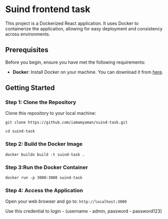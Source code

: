 # Suind frontend task

This project is a Dockerized React application. It uses Docker to containerize the application, allowing for easy deployment and consistency across environments.

## Prerequisites

Before you begin, ensure you have met the following requirements:

- **Docker**: Install Docker on your machine. You can download it from [here](https://www.docker.com/products/docker-desktop).

## Getting Started

### Step 1: Clone the Repository

Clone this repository to your local machine:

`git clone https://github.com/iamamyaman/suind-task.git`

`cd suind-task`

### Step 2: Build the Docker Image

`docker buildx build -t suind-task .`

### Step 3:Run the Docker Container

`docker run -p 3000:3000 suind-task`

### Step 4: Access the Application

Open your web browser and go to: `http://localhost:3000`

Use this credential to login - (username - admin, password - password123)



